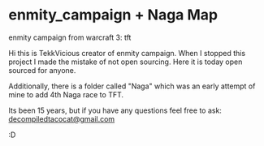 # enmity_campaign + Naga Map
enmity campaign from warcraft 3: tft

Hi this is TekkVicious creator of enmity campaign.
When I stopped this project I made the mistake of not open sourcing.
Here it is today open sourced for anyone.

Additionally, there is a folder called "Naga" which was an early attempt of mine to add 4th Naga race to TFT.

Its been 15 years, but if you have any questions feel free to ask:
decompiledtacocat@gmail.com


:D
